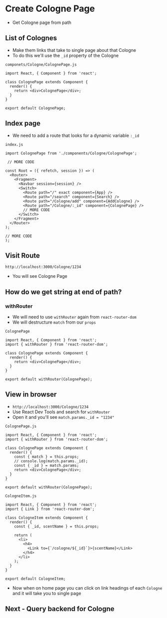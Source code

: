 # Create Cologne Page
* Get Cologne page from path

## List of Colognes
* Make them links that take to single page about that Cologne
* To do this we'll use the `_id` property of the Cologne

`componets/Cologne/ColognePage.js`

```
import React, { Component } from 'react';

class ColognePage extends Component {
  render() {
    return <div>ColognePage</div>;
  }
}

export default ColognePage;

```

## Index page
* We need to add a route that looks for a dynamic variable `:_id`

`index.js`

```
import ColognePage from './components/Cologne/ColognePage';

 // MORE CODE

const Root = ({ refetch, session }) => (
  <Router>
    <Fragment>
      <Navbar session={session} />
      <Switch>
        <Route path="/" exact component={App} />
        <Route path="/search" component={Search} />
        <Route path="/Cologne/add" component={AddCologne} />
        <Route path="/Cologne/:_id" component={ColognePage} />
        // MORE CODE
      </Switch>
    </Fragment>
  </Router>
);

// MORE CODE
);
```

## Visit Route
`http://localhost:3000/Cologne/1234`

* You will see Cologne Page

## How do we get string at end of path?
### withRouter
* We will need to use `withRouter` again from `react-router-dom`
* We will destructure `match` from our `props`

`ColognePage`

```
import React, { Component } from 'react';
import { withRouter } from 'react-router-dom';

class ColognePage extends Component {
  render() {
    return <div>ColognePage</div>;
  }
}

export default withRouter(ColognePage);
```

## View in browser
* `http://localhost:3000/Cologne/1234`
* Use React Dev Tools and search for `withRouter`
* Open it and you'll see `match.params._id = "1234"`

`ColognePage.js`

```
import React, { Component } from 'react';
import { withRouter } from 'react-router-dom';

class ColognePage extends Component {
  render() {
    const { match } = this.props;
    // console.log(match.params._id);
    const { _id } = match.params;
    return <div>ColognePage</div>;
  }
}

export default withRouter(ColognePage);
```

`CologneItem.js`

```
import React, { Component } from 'react';
import { Link } from 'react-router-dom';

class CologneItem extends Component {
  render() {
    const { _id, scentName } = this.props;

    return (
      <li>
        <h4>
          <Link to={`/cologne/${_id}`}>{scentName}</Link>
        </h4>
      </li>
    );
  }
}

export default CologneItem;
```

* Now when on home page you can click on link headings of each `Cologne` and it will take you to single page

## Next - Query backend for Cologne


